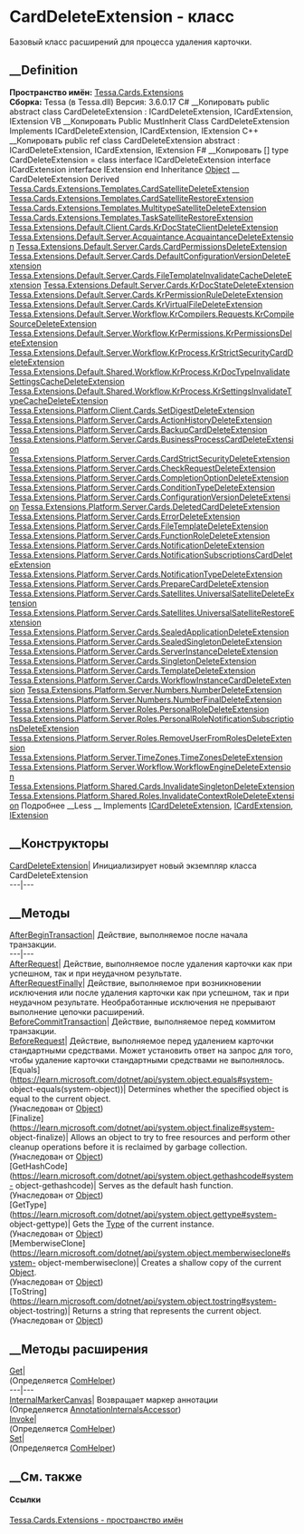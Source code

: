 # CardDeleteExtension - класс
Базовый класс расширений для процесса удаления карточки.
## __Definition
 **Пространство имён:** [Tessa.Cards.Extensions](N_Tessa_Cards_Extensions.htm)  
 **Сборка:** Tessa (в Tessa.dll) Версия: 3.6.0.17
C# __Копировать
     public abstract class CardDeleteExtension : ICardDeleteExtension, 
    	ICardExtension, IExtension
VB __Копировать
     Public MustInherit Class CardDeleteExtension
    	Implements ICardDeleteExtension, ICardExtension, IExtension
C++ __Копировать
     public ref class CardDeleteExtension abstract : ICardDeleteExtension, 
    	ICardExtension, IExtension
F# __Копировать
     [<AbstractClassAttribute>]
    type CardDeleteExtension = 
        class
            interface ICardDeleteExtension
            interface ICardExtension
            interface IExtension
        end
Inheritance
    [Object](https://learn.microsoft.com/dotnet/api/system.object) __ CardDeleteExtension
Derived
[Tessa.Cards.Extensions.Templates.CardSatelliteDeleteExtension](T_Tessa_Cards_Extensions_Templates_CardSatelliteDeleteExtension.htm)
[Tessa.Cards.Extensions.Templates.CardSatelliteRestoreExtension](T_Tessa_Cards_Extensions_Templates_CardSatelliteRestoreExtension.htm)
[Tessa.Cards.Extensions.Templates.MultitypeSatelliteDeleteExtension](T_Tessa_Cards_Extensions_Templates_MultitypeSatelliteDeleteExtension.htm)
[Tessa.Cards.Extensions.Templates.TaskSatelliteRestoreExtension](T_Tessa_Cards_Extensions_Templates_TaskSatelliteRestoreExtension.htm)
[Tessa.Extensions.Default.Client.Cards.KrDocStateClientDeleteExtension](T_Tessa_Extensions_Default_Client_Cards_KrDocStateClientDeleteExtension.htm)
[Tessa.Extensions.Default.Server.Acquaintance.AcquaintanceDeleteExtension](T_Tessa_Extensions_Default_Server_Acquaintance_AcquaintanceDeleteExtension.htm)
[Tessa.Extensions.Default.Server.Cards.CardPermissionsDeleteExtension](T_Tessa_Extensions_Default_Server_Cards_CardPermissionsDeleteExtension.htm)
[Tessa.Extensions.Default.Server.Cards.DefaultConfigurationVersionDeleteExtension](T_Tessa_Extensions_Default_Server_Cards_DefaultConfigurationVersionDeleteExtension.htm)
[Tessa.Extensions.Default.Server.Cards.FileTemplateInvalidateCacheDeleteExtension](T_Tessa_Extensions_Default_Server_Cards_FileTemplateInvalidateCacheDeleteExtension.htm)
[Tessa.Extensions.Default.Server.Cards.KrDocStateDeleteExtension](T_Tessa_Extensions_Default_Server_Cards_KrDocStateDeleteExtension.htm)
[Tessa.Extensions.Default.Server.Cards.KrPermissionRuleDeleteExtension](T_Tessa_Extensions_Default_Server_Cards_KrPermissionRuleDeleteExtension.htm)
[Tessa.Extensions.Default.Server.Cards.KrVirtualFileDeleteExtension](T_Tessa_Extensions_Default_Server_Cards_KrVirtualFileDeleteExtension.htm)
[Tessa.Extensions.Default.Server.Workflow.KrCompilers.Requests.KrCompileSourceDeleteExtension](T_Tessa_Extensions_Default_Server_Workflow_KrCompilers_Requests_KrCompileSourceDeleteExtension.htm)
[Tessa.Extensions.Default.Server.Workflow.KrPermissions.KrPermissionsDeleteExtension](T_Tessa_Extensions_Default_Server_Workflow_KrPermissions_KrPermissionsDeleteExtension.htm)
[Tessa.Extensions.Default.Server.Workflow.KrProcess.KrStrictSecurityCardDeleteExtension](T_Tessa_Extensions_Default_Server_Workflow_KrProcess_KrStrictSecurityCardDeleteExtension.htm)
[Tessa.Extensions.Default.Shared.Workflow.KrProcess.KrDocTypeInvalidateSettingsCacheDeleteExtension](T_Tessa_Extensions_Default_Shared_Workflow_KrProcess_KrDocTypeInvalidateSettingsCacheDeleteExtension.htm)
[Tessa.Extensions.Default.Shared.Workflow.KrProcess.KrSettingsInvalidateTypeCacheDeleteExtension](T_Tessa_Extensions_Default_Shared_Workflow_KrProcess_KrSettingsInvalidateTypeCacheDeleteExtension.htm)
[Tessa.Extensions.Platform.Client.Cards.SetDigestDeleteExtension](T_Tessa_Extensions_Platform_Client_Cards_SetDigestDeleteExtension.htm)
[Tessa.Extensions.Platform.Server.Cards.ActionHistoryDeleteExtension](T_Tessa_Extensions_Platform_Server_Cards_ActionHistoryDeleteExtension.htm)
[Tessa.Extensions.Platform.Server.Cards.BackupCardDeleteExtension](T_Tessa_Extensions_Platform_Server_Cards_BackupCardDeleteExtension.htm)
[Tessa.Extensions.Platform.Server.Cards.BusinessProcessCardDeleteExtension](T_Tessa_Extensions_Platform_Server_Cards_BusinessProcessCardDeleteExtension.htm)
[Tessa.Extensions.Platform.Server.Cards.CardStrictSecurityDeleteExtension](T_Tessa_Extensions_Platform_Server_Cards_CardStrictSecurityDeleteExtension.htm)
[Tessa.Extensions.Platform.Server.Cards.CheckRequestDeleteExtension](T_Tessa_Extensions_Platform_Server_Cards_CheckRequestDeleteExtension.htm)
[Tessa.Extensions.Platform.Server.Cards.CompletionOptionDeleteExtension](T_Tessa_Extensions_Platform_Server_Cards_CompletionOptionDeleteExtension.htm)
[Tessa.Extensions.Platform.Server.Cards.ConditionTypeDeleteExtension](T_Tessa_Extensions_Platform_Server_Cards_ConditionTypeDeleteExtension.htm)
[Tessa.Extensions.Platform.Server.Cards.ConfigurationVersionDeleteExtension](T_Tessa_Extensions_Platform_Server_Cards_ConfigurationVersionDeleteExtension.htm)
[Tessa.Extensions.Platform.Server.Cards.DeletedCardDeleteExtension](T_Tessa_Extensions_Platform_Server_Cards_DeletedCardDeleteExtension.htm)
[Tessa.Extensions.Platform.Server.Cards.ErrorDeleteExtension](T_Tessa_Extensions_Platform_Server_Cards_ErrorDeleteExtension.htm)
[Tessa.Extensions.Platform.Server.Cards.FileTemplateDeleteExtension](T_Tessa_Extensions_Platform_Server_Cards_FileTemplateDeleteExtension.htm)
[Tessa.Extensions.Platform.Server.Cards.FunctionRoleDeleteExtension](T_Tessa_Extensions_Platform_Server_Cards_FunctionRoleDeleteExtension.htm)
[Tessa.Extensions.Platform.Server.Cards.NotificationDeleteExtension](T_Tessa_Extensions_Platform_Server_Cards_NotificationDeleteExtension.htm)
[Tessa.Extensions.Platform.Server.Cards.NotificationSubscriptionsCardDeleteExtension](T_Tessa_Extensions_Platform_Server_Cards_NotificationSubscriptionsCardDeleteExtension.htm)
[Tessa.Extensions.Platform.Server.Cards.NotificationTypeDeleteExtension](T_Tessa_Extensions_Platform_Server_Cards_NotificationTypeDeleteExtension.htm)
[Tessa.Extensions.Platform.Server.Cards.PrepareCardDeleteExtension](T_Tessa_Extensions_Platform_Server_Cards_PrepareCardDeleteExtension.htm)
[Tessa.Extensions.Platform.Server.Cards.Satellites.UniversalSatelliteDeleteExtension](T_Tessa_Extensions_Platform_Server_Cards_Satellites_UniversalSatelliteDeleteExtension.htm)
[Tessa.Extensions.Platform.Server.Cards.Satellites.UniversalSatelliteRestoreExtension](T_Tessa_Extensions_Platform_Server_Cards_Satellites_UniversalSatelliteRestoreExtension.htm)
[Tessa.Extensions.Platform.Server.Cards.SealedApplicationDeleteExtension](T_Tessa_Extensions_Platform_Server_Cards_SealedApplicationDeleteExtension.htm)
[Tessa.Extensions.Platform.Server.Cards.SealedSingletonDeleteExtension](T_Tessa_Extensions_Platform_Server_Cards_SealedSingletonDeleteExtension.htm)
[Tessa.Extensions.Platform.Server.Cards.ServerInstanceDeleteExtension](T_Tessa_Extensions_Platform_Server_Cards_ServerInstanceDeleteExtension.htm)
[Tessa.Extensions.Platform.Server.Cards.SingletonDeleteExtension](T_Tessa_Extensions_Platform_Server_Cards_SingletonDeleteExtension.htm)
[Tessa.Extensions.Platform.Server.Cards.TemplateDeleteExtension](T_Tessa_Extensions_Platform_Server_Cards_TemplateDeleteExtension.htm)
[Tessa.Extensions.Platform.Server.Cards.WorkflowInstanceCardDeleteExtension](T_Tessa_Extensions_Platform_Server_Cards_WorkflowInstanceCardDeleteExtension.htm)
[Tessa.Extensions.Platform.Server.Numbers.NumberDeleteExtension](T_Tessa_Extensions_Platform_Server_Numbers_NumberDeleteExtension.htm)
[Tessa.Extensions.Platform.Server.Numbers.NumberFinalDeleteExtension](T_Tessa_Extensions_Platform_Server_Numbers_NumberFinalDeleteExtension.htm)
[Tessa.Extensions.Platform.Server.Roles.PersonalRoleDeleteExtension](T_Tessa_Extensions_Platform_Server_Roles_PersonalRoleDeleteExtension.htm)
[Tessa.Extensions.Platform.Server.Roles.PersonalRoleNotificationSubscriptionsDeleteExtension](T_Tessa_Extensions_Platform_Server_Roles_PersonalRoleNotificationSubscriptionsDeleteExtension.htm)
[Tessa.Extensions.Platform.Server.Roles.RemoveUserFromRolesDeleteExtension](T_Tessa_Extensions_Platform_Server_Roles_RemoveUserFromRolesDeleteExtension.htm)
[Tessa.Extensions.Platform.Server.TimeZones.TimeZonesDeleteExtension](T_Tessa_Extensions_Platform_Server_TimeZones_TimeZonesDeleteExtension.htm)
[Tessa.Extensions.Platform.Server.Workflow.WorkflowEngineDeleteExtension](T_Tessa_Extensions_Platform_Server_Workflow_WorkflowEngineDeleteExtension.htm)
[Tessa.Extensions.Platform.Shared.Cards.InvalidateSingletonDeleteExtension](T_Tessa_Extensions_Platform_Shared_Cards_InvalidateSingletonDeleteExtension.htm)
[Tessa.Extensions.Platform.Shared.Roles.InvalidateContextRoleDeleteExtension](T_Tessa_Extensions_Platform_Shared_Roles_InvalidateContextRoleDeleteExtension.htm)
Подробнее __Less __
Implements
    [ICardDeleteExtension](T_Tessa_Cards_Extensions_ICardDeleteExtension.htm), [ICardExtension](T_Tessa_Cards_Extensions_ICardExtension.htm), [IExtension](T_Tessa_Extensions_IExtension.htm)
##  __Конструкторы
[CardDeleteExtension](M_Tessa_Cards_Extensions_CardDeleteExtension__ctor.htm)|
Инициализирует новый экземпляр класса CardDeleteExtension  
---|---  
##  __Методы
[AfterBeginTransaction](M_Tessa_Cards_Extensions_CardDeleteExtension_AfterBeginTransaction.htm)|
Действие, выполняемое после начала транзакции.  
---|---  
[AfterRequest](M_Tessa_Cards_Extensions_CardDeleteExtension_AfterRequest.htm)|
Действие, выполняемое после удаления карточки как при успешном, так и при
неудачном результате.  
[AfterRequestFinally](M_Tessa_Cards_Extensions_CardDeleteExtension_AfterRequestFinally.htm)|
Действие, выполняемое при возникновении исключения или после удаления карточки
как при успешном, так и при неудачном результате. Необработанные исключения не
прерывают выполнение цепочки расширений.  
[BeforeCommitTransaction](M_Tessa_Cards_Extensions_CardDeleteExtension_BeforeCommitTransaction.htm)|
Действие, выполняемое перед коммитом транзакции.  
[BeforeRequest](M_Tessa_Cards_Extensions_CardDeleteExtension_BeforeRequest.htm)|
Действие, выполняемое перед удалением карточки стандартными средствами. Может
установить ответ на запрос для того, чтобы удаление карточки стандартными
средствами не выполнялось.  
[Equals](https://learn.microsoft.com/dotnet/api/system.object.equals#system-
object-equals\(system-object\))| Determines whether the specified object is
equal to the current object.  
(Унаследован от
[Object](https://learn.microsoft.com/dotnet/api/system.object))  
[Finalize](https://learn.microsoft.com/dotnet/api/system.object.finalize#system-
object-finalize)| Allows an object to try to free resources and perform other
cleanup operations before it is reclaimed by garbage collection.  
(Унаследован от
[Object](https://learn.microsoft.com/dotnet/api/system.object))  
[GetHashCode](https://learn.microsoft.com/dotnet/api/system.object.gethashcode#system-
object-gethashcode)| Serves as the default hash function.  
(Унаследован от
[Object](https://learn.microsoft.com/dotnet/api/system.object))  
[GetType](https://learn.microsoft.com/dotnet/api/system.object.gettype#system-
object-gettype)| Gets the
[Type](https://learn.microsoft.com/dotnet/api/system.type) of the current
instance.  
(Унаследован от
[Object](https://learn.microsoft.com/dotnet/api/system.object))  
[MemberwiseClone](https://learn.microsoft.com/dotnet/api/system.object.memberwiseclone#system-
object-memberwiseclone)| Creates a shallow copy of the current
[Object](https://learn.microsoft.com/dotnet/api/system.object).  
(Унаследован от
[Object](https://learn.microsoft.com/dotnet/api/system.object))  
[ToString](https://learn.microsoft.com/dotnet/api/system.object.tostring#system-
object-tostring)| Returns a string that represents the current object.  
(Унаследован от
[Object](https://learn.microsoft.com/dotnet/api/system.object))  
##  __Методы расширения
[Get](M_Tessa_Extensions_Default_Client_EDS_ComHelper_Get.htm)|  
(Определяется
[ComHelper](T_Tessa_Extensions_Default_Client_EDS_ComHelper.htm))  
---|---  
[InternalMarkerCanvas](M_Tessa_UI_Views_Charting_Annotations_AnnotationInternalsAccessor_InternalMarkerCanvas.htm)|
Возвращает маркер аннотации  
(Определяется
[AnnotationInternalsAccessor](T_Tessa_UI_Views_Charting_Annotations_AnnotationInternalsAccessor.htm))  
[Invoke](M_Tessa_Extensions_Default_Client_EDS_ComHelper_Invoke.htm)|  
(Определяется
[ComHelper](T_Tessa_Extensions_Default_Client_EDS_ComHelper.htm))  
[Set](M_Tessa_Extensions_Default_Client_EDS_ComHelper_Set.htm)|  
(Определяется
[ComHelper](T_Tessa_Extensions_Default_Client_EDS_ComHelper.htm))  
##  __См. также
#### Ссылки
[Tessa.Cards.Extensions - пространство имён](N_Tessa_Cards_Extensions.htm)
